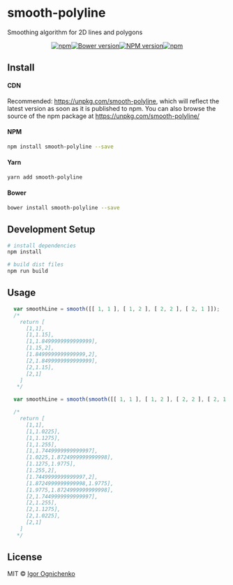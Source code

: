 # smooth-polyline

Smoothing algorithm for 2D lines and polygons

<div align="center">

  [![npm](https://img.shields.io/npm/dt/smooth-polyline.svg?style=flat-square)](https://github.com/RobinCK/smooth-polyline)[![Bower version](https://img.shields.io/bower/v/smooth-polyline.svg?style=flat-square)](https://github.com/RobinCK/smooth-polyline)[![NPM version](https://img.shields.io/npm/v/smooth-polyline.svg?style=flat-square)](https://www.npmjs.com/package/smooth-polyline)[![npm](https://img.shields.io/npm/l/smooth-polyline.svg?style=flat-square)](https://github.com/RobinCK/smooth-polyline/blob/master/LICENSE)

</div>

## Install
#### CDN

Recommended: https://unpkg.com/smooth-polyline, which will reflect the latest version as soon as it is published to npm. You can also browse the source of the npm package at https://unpkg.com/smooth-polyline/

#### NPM

``` bash
npm install smooth-polyline --save
```

#### Yarn

``` bash
yarn add smooth-polyline
```

#### Bower

``` bash
bower install smooth-polyline --save
```

## Development Setup

``` bash
# install dependencies
npm install

# build dist files
npm run build
```

## Usage
```javascript
  var smoothLine = smooth([[ 1, 1 ], [ 1, 2 ], [ 2, 2 ], [ 2, 1 ]]);
  /* 
    return [
      [1,1],
      [1,1.15],
      [1,1.8499999999999999],
      [1.15,2],
      [1.8499999999999999,2],
      [2,1.8499999999999999],
      [2,1.15],
      [2,1]
    ]
   */
```

```javascript
  var smoothLine = smooth(smooth([[ 1, 1 ], [ 1, 2 ], [ 2, 2 ], [ 2, 1 ]]));

  /* 
    return [
      [1,1],
      [1,1.0225],
      [1,1.1275],
      [1,1.255],
      [1,1.7449999999999997],
      [1.0225,1.8724999999999998],
      [1.1275,1.9775],
      [1.255,2],
      [1.7449999999999997,2],
      [1.8724999999999998,1.9775],
      [1.9775,1.8724999999999998],
      [2,1.7449999999999997],
      [2,1.255],
      [2,1.1275],
      [2,1.0225],
      [2,1]
    ]
   */
```

## License
MIT © [Igor Ognichenko](https://github.com/RobinCK)
